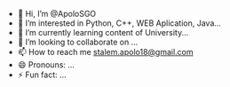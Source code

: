 - 👋 Hi, I’m @ApoloSGO
- 👀 I’m interested in Python, C++, WEB Aplication, Java...    
- 🌱 I’m currently learning content of University...
- 💞️ I’m looking to collaborate on ...
- 📫 How to reach me stalem.apolo18@gmail.com
- 😄 Pronouns: ...
- ⚡ Fun fact: ...

<!---
ApoloSGO/ApoloSGO is a ✨ special ✨ repository because its `README.md` (this file) appears on your GitHub profile.
You can click the Preview link to take a look at your changes.
--->
